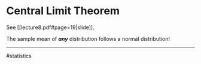 # Central Limit Theorem
See [[lecture8.pdf#page=19|slide]].

The sample mean of ***any*** distribution follows a normal distribution!


---
#statistics